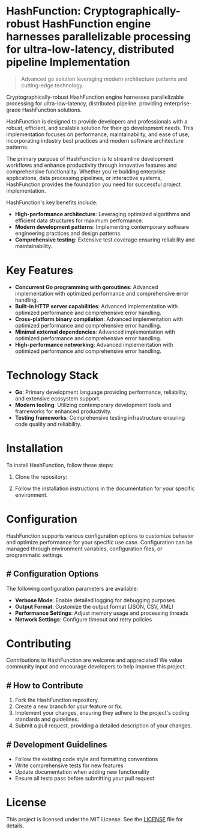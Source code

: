 <!-- fallback_HashFunction_20251002183731_47809 -->

# HashFunction: Cryptographically-robust HashFunction engine harnesses parallelizable processing for ultra-low-latency, distributed pipeline Implementation
> Advanced go solution leveraging modern architecture patterns and cutting-edge technology.

Cryptographically-robust HashFunction engine harnesses parallelizable processing for ultra-low-latency, distributed pipeline. providing enterprise-grade HashFunction solutions.

HashFunction is designed to provide developers and professionals with a robust, efficient, and scalable solution for their go development needs. This implementation focuses on performance, maintainability, and ease of use, incorporating industry best practices and modern software architecture patterns.

The primary purpose of HashFunction is to streamline development workflows and enhance productivity through innovative features and comprehensive functionality. Whether you're building enterprise applications, data processing pipelines, or interactive systems, HashFunction provides the foundation you need for successful project implementation.

HashFunction's key benefits include:

* **High-performance architecture**: Leveraging optimized algorithms and efficient data structures for maximum performance.
* **Modern development patterns**: Implementing contemporary software engineering practices and design patterns.
* **Comprehensive testing**: Extensive test coverage ensuring reliability and maintainability.

# Key Features

* **Concurrent Go programming with goroutines**: Advanced implementation with optimized performance and comprehensive error handling.
* **Built-in HTTP server capabilities**: Advanced implementation with optimized performance and comprehensive error handling.
* **Cross-platform binary compilation**: Advanced implementation with optimized performance and comprehensive error handling.
* **Minimal external dependencies**: Advanced implementation with optimized performance and comprehensive error handling.
* **High-performance networking**: Advanced implementation with optimized performance and comprehensive error handling.

# Technology Stack

* **Go**: Primary development language providing performance, reliability, and extensive ecosystem support.
* **Modern tooling**: Utilizing contemporary development tools and frameworks for enhanced productivity.
* **Testing frameworks**: Comprehensive testing infrastructure ensuring code quality and reliability.

# Installation

To install HashFunction, follow these steps:

1. Clone the repository:


2. Follow the installation instructions in the documentation for your specific environment.

# Configuration

HashFunction supports various configuration options to customize behavior and optimize performance for your specific use case. Configuration can be managed through environment variables, configuration files, or programmatic settings.

## # Configuration Options

The following configuration parameters are available:

* **Verbose Mode**: Enable detailed logging for debugging purposes
* **Output Format**: Customize the output format (JSON, CSV, XML)
* **Performance Settings**: Adjust memory usage and processing threads
* **Network Settings**: Configure timeout and retry policies

# Contributing

Contributions to HashFunction are welcome and appreciated! We value community input and encourage developers to help improve this project.

## # How to Contribute

1. Fork the HashFunction repository.
2. Create a new branch for your feature or fix.
3. Implement your changes, ensuring they adhere to the project's coding standards and guidelines.
4. Submit a pull request, providing a detailed description of your changes.

## # Development Guidelines

* Follow the existing code style and formatting conventions
* Write comprehensive tests for new features
* Update documentation when adding new functionality
* Ensure all tests pass before submitting your pull request

# License

This project is licensed under the MIT License. See the [LICENSE](https://github.com/mpermar082/HashFunction/blob/main/LICENSE) file for details.
